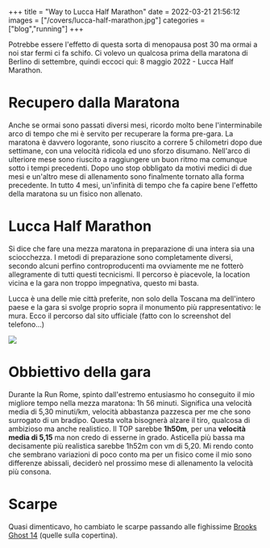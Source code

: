 +++
title = "Way to Lucca Half Marathon"
date = 2022-03-21 21:56:12
images = ["/covers/lucca-half-marathon.jpg"]
categories = ["blog","running"]
+++

Potrebbe essere l'effetto di questa sorta di menopausa post 30 ma ormai a noi star fermi ci fa schifo. Ci volevo un qualcosa prima della maratona di Berlino di settembre, quindi eccoci qui: 8 maggio 2022 - Lucca Half Marathon.

# Recupero dalla Maratona

Anche se ormai sono passati diversi mesi, ricordo molto bene l'interminabile arco di tempo che mi è servito per recuperare la forma pre-gara. La maratona è davvero logorante, sono riuscito a correre 5 chilometri dopo due settimane, con una velocità ridicola ed uno sforzo disumano. Nell'arco di ulteriore mese sono riuscito a raggiungere un buon ritmo ma comunque sotto i tempi precedenti. Dopo uno stop obbligato da motivi medici di due mesi e un'altro mese di allenamento sono finalmente tornato alla forma precedente. In tutto 4 mesi, un'infinità di tempo che fa capire bene l'effetto della maratona su un fisico non allenato.

# Lucca Half Marathon

Si dice che fare una mezza maratona in preparazione di una intera sia una sciocchezza. I metodi di preparazione sono completamente diversi, secondo alcuni perfino controproducenti ma ovviamente me ne fotterò allegramente di tutti questi tecnicismi. Il percorso è piacevole, la location vicina e la gara non troppo impegnativa, questo mi basta.

Lucca è una delle mie città preferite, non solo della Toscana ma dell'intero paese e la gara si svolge proprio sopra il monumento più rappresentativo: le mura. Ecco il percorso dal sito ufficiale (fatto con lo screenshot del telefono...)

![](../img/lhm-percorso.jpg#center)

# Obbiettivo della gara

Durante la Run Rome, spinto dall'estremo entusiasmo ho conseguito il mio migliore tempo nella mezza maratona: 1h 56 minuti. Significa una velocità media di 5,30 minuti/km, velocità abbastanza pazzesca per me che sono surrogato di un bradipo. Questa volta bisognerà alzare il tiro, qualcosa di ambizioso ma anche realistico. Il TOP sarebbe **1h50m**, per una **velocità media di 5,15** ma non credo di esserne in grado. Asticella più bassa ma decisamente più realistica sarebbe 1h52m con vm di 5,20. Mi rendo conto che sembrano variazioni di poco conto ma per un fisico come il mio sono differenze abissali, deciderò nel prossimo mese di allenamento la velocità più consona.

# Scarpe

Quasi dimenticavo, ho cambiato le scarpe passando alle fighissime [Brooks Ghost 14](https://www.brooksrunning.com/en_us/ghost-14-mens-cushioned-road-running-shoe/110369.html) (quelle sulla copertina).